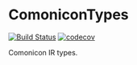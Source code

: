 # ComoniconTypes

[![Build Status](https://github.com/comonicon/ComoniconTypes.jl/workflows/CI/badge.svg)](https://github.com/comonicon/ComoniconTypes.jl/actions)
[![codecov](https://codecov.io/gh/comonicon/ComoniconTypes.jl/branch/main/graph/badge.svg?token=g0FlmB4YLj)](https://codecov.io/gh/comonicon/ComoniconTypes.jl)

Comonicon IR types.
